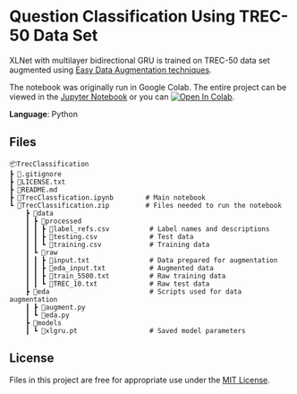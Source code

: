# Question Classification Using TREC-50 Data Set

XLNet with multilayer bidirectional GRU is trained on TREC-50 data set augmented using [Easy Data Augmentation techniques](https://arxiv.org/pdf/1901.11196.pdf).

The notebook was originally run in Google Colab. The entire project can be viewed in the [Jupyter Notebook](https://nbviewer.jupyter.org/github/kristinamb15/question-classification/blob/main/TrecClassfication.ipynb) or you can [![Open In Colab](https://colab.research.google.com/assets/colab-badge.svg)](https://colab.research.google.com/github/kristinamb15/question-classification/blob/main/TrecClassfication.ipynb).


**Language**: Python

## Files

    📦TrecClassification
    ┣ 📜.gitignore  
    ┣ 📜LICENSE.txt
    ┣ 📜README.md
    ┣ 📜TrecClassfication.ipynb        # Main notebook
    ┗ 📜TrecClassification.zip         # Files needed to run the notebook
        ┣ 📂data
        ┃ ┣ 📂processed
        ┃ ┃ ┣ 📜label_refs.csv          # Label names and descriptions
        ┃ ┃ ┣ 📜testing.csv             # Test data
        ┃ ┃ ┗ 📜training.csv            # Training data
        ┃ ┗ 📂raw                    
        ┃ ┃ ┣ 📜input.txt               # Data prepared for augmentation
        ┃ ┃ ┣ 📜eda_input.txt           # Augmented data
        ┃ ┃ ┣ 📜train_5500.txt          # Raw training data
        ┃ ┃ ┗ 📜TREC_10.txt             # Raw test data
        ┣ 📂eda                         # Scripts used for data augmentation
        ┃ ┣ 📜augment.py
        ┃ ┗ 📜eda.py
        ┣ 📂models
        ┃ ┗ 📜xlgru.pt                  # Saved model parameters

## License

Files in this project are free for appropriate use under the [MIT License](LICENSE.txt).